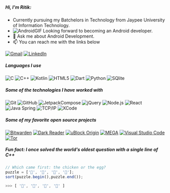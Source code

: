 

##### Hi, I'm Ritik:

- Currently pursuing my Batchelors in Technology from Jaypee University of Information Technology.
-  ![AndroidGIF](https://github.com/ritik6559/ritik6559/assets/141134361/673c0a18-1798-4af4-b176-201c8d09436b)
Looking forward to becoming an Android developer.
- :speech_balloon: Ask me about Android Development.
- :mailbox: You can reach me with the links below


[![Gmail](https://img.shields.io/badge/-GMAIL-D14836?style=for-the-badge&logo=gmail&logoColor=white)](mailto:ritikjoshi741@gmail.com)
[![LinkedIn](https://img.shields.io/badge/-LINKEDIN-0077B5?style=for-the-badge&logo=linkedin&logoColor=white)](https://www.linkedin.com/in/ritik-joshi-672a962aa)


##### Languages I use

![C](https://img.shields.io/badge/-C-000000?style=flat&logo=c)
![C++](https://img.shields.io/badge/-C++-000000?style=flat&logo=c%2B%2B)
![Kotlin](https://img.shields.io/badge/-Kotlin-000000?style=flat&logo=Kotlin)
![HTML5](https://img.shields.io/badge/-HTML5-000000?style=flat&logo=html5)
![Dart](https://img.shields.io/badge/-Dart-000000?style=flat&logo=Dart)
![Python](https://img.shields.io/badge/-Python-000000?style=flat&logo=python)
![SQlite](https://img.shields.io/badge/-SQlite-000000?style=flat&logo=SQlite)

##### Some of the technologies I have worked with

![Git](https://img.shields.io/badge/-Git-222222?style=flat&logo=git&logoColor=F05032)
![GitHub](https://img.shields.io/badge/-GitHub-222222?style=flat&logo=github&logoColor=181717)
![JetpackCompose](https://img.shields.io/badge/-JetpackCompose-222222?style=flat&logo=JetpackCompose-software&logoColor=white&logoColor=0052CC)
![jQuery](https://img.shields.io/badge/-Bloc-222222?style=flat&logo=bloc&logoColor=0769AD)
![Node.js](https://img.shields.io/badge/-Firebase-222222?style=flat&logo=firebase&logoColor=339933)
![React](https://img.shields.io/badge/-React-222222?style=flat&logo=React&logoColor=61DAFB)
![Java Spring](https://img.shields.io/badge/-Spring-222222?style=flat&logo=spring&logoColor=6DB33F)
![TCP/IP](https://img.shields.io/badge/-TCP/IP-222222?style=flat&logo=cisco&logoColor=white)
![XCode](https://img.shields.io/badge/-XCode-222222?style=flat&logo=XCode&logoColor=1575F9)

##### Some of my favorite open source projects

[![Bitwarden](https://img.shields.io/badge/-Bitwarden-444444?style=flat&logo=bitwarden&logoColor=175DDC)](https://github.com/bitwarden)
[![Dark Reader](https://img.shields.io/badge/-Dark&#32;Reader-444444?style=flat&logo=Dark-Reader&logoColor=2f7485)](https://github.com/darkreader/darkreader)
[![uBlock Origin](https://img.shields.io/badge/-uBlock&#32;Origin-444444?style=flat&logo=UBlock-Origin&logoColor=800000)](https://github.com/gorhill/uBlock)
[![MEGA](https://img.shields.io/badge/-MEGA-444444?style=flat&logo=mega&logoColor=D9272E)](ttps://github.com/meganz/)
[![Visual Studio Code](https://img.shields.io/badge/-VSCode-444444?style=flat&logo=visual-studio-code&logoColor=007ACC)](https://github.com/microsoft/vscode)
[![Tor](https://img.shields.io/badge/-Tor-444444?style=flat&logo=tor&logoColor=7E4798)](https://www.torproject.org/)

##### Fun fact: I once solved the world's oldest question with a single line of C++
<!-- wi*quL3fcV -->

```javascript
// Which came first: the chicken or the egg?
puzzle = ['🥚', '🐣', '🐥', '🐔'];
sort(puzzle.begin(),puzzle.end());

>>> [ '🐔', '🐣', '🐥', '🥚' ]
```
